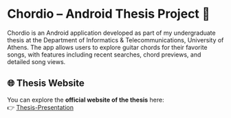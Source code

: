 # Chordio – Android Thesis Project 🎵

Chordio is an Android application developed as part of my undergraduate thesis at the Department of Informatics & Telecommunications, University of Athens. The app allows users to explore guitar chords for their favorite songs, with features including recent searches, chord previews, and detailed song views.

## 🌐 Thesis Website

You can explore the **official website of the thesis** here:  
👉 [Thesis-Presentation](https://georgioschristopoulos.info/assets/mythesis/index.html)

